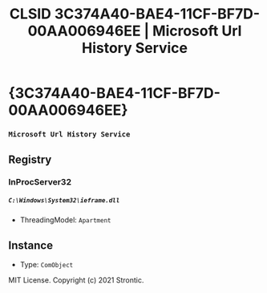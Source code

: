 ﻿---
title: "CLSID 3C374A40-BAE4-11CF-BF7D-00AA006946EE | Microsoft Url History Service"
excerpt: What is COM-Object CLSID 3C374A40-BAE4-11CF-BF7D-00AA006946EE?
---

# {3C374A40-BAE4-11CF-BF7D-00AA006946EE}

### `Microsoft Url History Service`

## Registry


### InProcServer32

##### `C:\Windows\System32\ieframe.dll`
* ThreadingModel: `Apartment`

## Instance

* Type: `ComObject`

MIT License. Copyright (c) 2021 Strontic.



